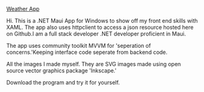 <ins>Weather App</ins>

Hi. This is a .NET Maui App for Windows to show off my front end skills with XAML.
The app also uses httpclient to access a json resource hosted here on Github.I am a full stack developer
.NET developer proficient in Maui.

The app uses community toolkit MVVM for 'seperation of concerns.'Keeping interface code seperate
from backend code.

All the images I made myself. They are SVG images made using open source vector graphics package
'Inkscape.'

Download the program and try it for yourself.